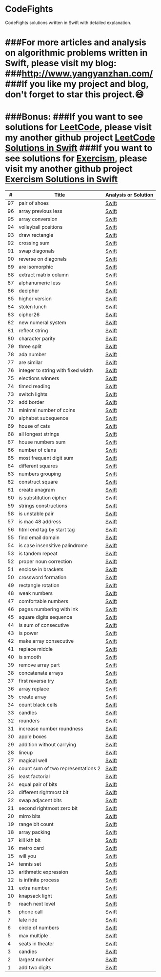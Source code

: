 # CodeFights
CodeFights solutions written in Swift with detailed explanation.

###For more articles and analysis on algorithmic problems written in Swift, please visit my blog:
###<a href="http://www.yangyanzhan.com/" target="_blank">http://www.yangyanzhan.com/</a>
###If you like my project and blog, don't forget to star this project.:smile:
======

###Bonus:
###If you want to see solutions for <a href="https://leetcode.com/">LeetCode</a>, please visit my another github project <a href="https://github.com/yangyanzhan/leetcode">LeetCode Solutions in Swift</a>
###If you want to see solutions for <a href="http://exercism.io/">Exercism</a>, please visit my another github project <a href="https://github.com/yangyanzhan/exercism">Exercism Solutions in Swift</a>
======

| # | Title | Analysis or Solution |
|---| ----- | -------- |
|97|pair of shoes|<a href="https://github.com/Swift-Solutions/CodeFights/blob/master/solutions/pair_of_shoes.swift">Swift</a>|
|96|array previous less|<a href="https://github.com/Swift-Solutions/CodeFights/blob/master/solutions/array_previous_less.swift">Swift</a>|
|95|array conversion|<a href="https://github.com/Swift-Solutions/CodeFights/blob/master/solutions/array_conversion.swift">Swift</a>|
|94|volleyball positions|<a href="https://github.com/Swift-Solutions/CodeFights/blob/master/solutions/volleyball_positions.swift">Swift</a>|
|93|draw rectangle|<a href="https://github.com/Swift-Solutions/CodeFights/blob/master/solutions/draw_rectangle.swift">Swift</a>|
|92|crossing sum|<a href="https://github.com/Swift-Solutions/CodeFights/blob/master/solutions/crossing_sum.swift">Swift</a>|
|91|swap diagonals|<a href="https://github.com/Swift-Solutions/CodeFights/blob/master/solutions/swap_diagonals.swift">Swift</a>|
|90|reverse on diagonals|<a href="https://github.com/Swift-Solutions/CodeFights/blob/master/solutions/reverse_on_diagonals.swift">Swift</a>|
|89|are isomorphic|<a href="https://github.com/Swift-Solutions/CodeFights/blob/master/solutions/are_isomorphic.swift">Swift</a>|
|88|extract matrix column|<a href="https://github.com/Swift-Solutions/CodeFights/blob/master/solutions/extract_matrix_column.swift">Swift</a>|
|87|alphanumeric less|<a href="https://github.com/Swift-Solutions/CodeFights/blob/master/solutions/alphanumeric_less.swift">Swift</a>|
|86|decipher|<a href="https://github.com/Swift-Solutions/CodeFights/blob/master/solutions/decipher.swift">Swift</a>|
|85|higher version|<a href="https://github.com/Swift-Solutions/CodeFights/blob/master/solutions/higher_version.swift">Swift</a>|
|84|stolen lunch|<a href="https://github.com/Swift-Solutions/CodeFights/blob/master/solutions/stolen_lunch.swift">Swift</a>|
|83|cipher26|<a href="https://github.com/Swift-Solutions/CodeFights/blob/master/solutions/cipher26.swift">Swift</a>|
|82|new numeral system|<a href="https://github.com/Swift-Solutions/CodeFights/blob/master/solutions/new_numeral_system.swift">Swift</a>|
|81|reflect string|<a href="https://github.com/Swift-Solutions/CodeFights/blob/master/solutions/reflect_string.swift">Swift</a>|
|80|character parity|<a href="https://github.com/Swift-Solutions/CodeFights/blob/master/solutions/character_parity.swift">Swift</a>|
|79|three split|<a href="https://github.com/Swift-Solutions/CodeFights/blob/master/solutions/three_split.swift">Swift</a>|
|78|ada number|<a href="https://github.com/Swift-Solutions/CodeFights/blob/master/solutions/ada_number.swift">Swift</a>|
|77|are similar|<a href="https://github.com/Swift-Solutions/CodeFights/blob/master/solutions/are_similar.swift">Swift</a>|
|76|integer to string with fixed width|<a href="https://github.com/Swift-Solutions/CodeFights/blob/master/solutions/integer_to_string_of_fixed_width.swift">Swift</a>|
|75|elections winners|<a href="https://github.com/Swift-Solutions/CodeFights/blob/master/solutions/elections_winners.swift">Swift</a>|
|74|timed reading|<a href="https://github.com/Swift-Solutions/CodeFights/blob/master/solutions/timed_reading.swift">Swift</a>|
|73|switch lights|<a href="https://github.com/Swift-Solutions/CodeFights/blob/master/solutions/switch_lights.swift">Swift</a>|
|72|add border|<a href="https://github.com/Swift-Solutions/CodeFights/blob/master/solutions/add_border.swift">Swift</a>|
|71|minimal number of coins|<a href="https://github.com/Swift-Solutions/CodeFights/blob/master/solutions/minimal_number_of_coins.swift">Swift</a>|
|70|alphabet subsquence|<a href="https://github.com/Swift-Solutions/CodeFights/blob/master/solutions/alphabet_subsequence.swift">Swift</a>|
|69|house of cats|<a href="https://github.com/Swift-Solutions/CodeFights/blob/master/solutions/house_of_cats.swift">Swift</a>|
|68|all longest strings|<a href="https://github.com/Swift-Solutions/CodeFights/blob/master/solutions/all_longest_strings.swift">Swift</a>|
|67|house numbers sum|<a href="https://github.com/Swift-Solutions/CodeFights/blob/master/solutions/house_numbers_sum.swift">Swift</a>|
|66|number of clans|<a href="https://github.com/Swift-Solutions/CodeFights/blob/master/solutions/number_of_clans.swift">Swift</a>|
|65|most frequent digit sum|<a href="https://github.com/Swift-Solutions/CodeFights/blob/master/solutions/most_frequent_digit_sum.swift">Swift</a>|
|64|different squares|<a href="https://github.com/Swift-Solutions/CodeFights/blob/master/solutions/different_squares.swift">Swift</a>|
|63|numbers grouping|<a href="https://github.com/Swift-Solutions/CodeFights/blob/master/solutions/numbers_grouping.swift">Swift</a>|
|62|construct square|<a href="https://github.com/Swift-Solutions/CodeFights/blob/master/solutions/construct_square.swift">Swift</a>|
|61|create anagram|<a href="https://github.com/Swift-Solutions/CodeFights/blob/master/solutions/create_anagram.swift">Swift</a>|
|60|is substitution cipher|<a href="https://github.com/Swift-Solutions/CodeFights/blob/master/solutions/is_substitution_cipher.swift">Swift</a>|
|59|strings constructions|<a href="https://github.com/Swift-Solutions/CodeFights/blob/master/solutions/strings_construction.swift">Swift</a>|
|58|is unstable pair|<a href="https://github.com/yangyanzhan/CodeFights/blob/master/solutions/is_unstable_pair.swift">Swift</a>|
|57|is mac 48 address|<a href="https://github.com/yangyanzhan/CodeFights/blob/master/solutions/is_mac_48_address.swift">Swift</a>|
|56|html end tag by start tag|<a href="https://github.com/yangyanzhan/CodeFights/blob/master/solutions/html_end_tag_by_start_tag.swift">Swift</a>|
|55|find email domain|<a href="https://github.com/yangyanzhan/CodeFights/blob/master/solutions/find_email_domain.swift">Swift</a>|
|54|is case insensitive palindrome|<a href="https://github.com/yangyanzhan/CodeFights/blob/master/solutions/is_case_insensitive_palindrome.swift">Swift</a>|
|53|is tandem repeat|<a href="https://github.com/yangyanzhan/CodeFights/blob/master/solutions/is_tandem_repeat.swift">Swift</a>|
|52|proper noun correction|<a href="https://github.com/yangyanzhan/CodeFights/blob/master/solutions/proper_noun_correction.swift">Swift</a>|
|51|enclose in brackets|<a href="https://github.com/yangyanzhan/CodeFights/blob/master/solutions/enclose_in_brackets.swift">Swift</a>|
|50|crossword formation|<a href="https://github.com/yangyanzhan/CodeFights/blob/master/solutions/crossword_formation.swift">Swift</a>|
|49|rectangle rotation|<a href="https://github.com/yangyanzhan/CodeFights/blob/master/solutions/rectangle_rotation.swift">Swift</a>|
|48|weak numbers|<a href="https://github.com/yangyanzhan/CodeFights/blob/master/solutions/weak_numbers.swift">Swift</a>|
|47|comfortable numbers|<a href="https://github.com/yangyanzhan/CodeFights/blob/master/solutions/comfortable_numbers.swift">Swift</a>|
|46|pages numbering with ink|<a href="https://github.com/yangyanzhan/CodeFights/blob/master/solutions/pages_numbering_with_ink.swift">Swift</a>|
|45|square digits sequence|<a href="https://github.com/yangyanzhan/CodeFights/blob/master/solutions/square_digits_sequence.swift">Swift</a>|
|44|is sum of consecutive|<a href="https://github.com/yangyanzhan/CodeFights/blob/master/solutions/is_sum_of_consecutive.swift">Swift</a>|
|43|is power|<a href="https://github.com/yangyanzhan/CodeFights/blob/master/solutions/is_power.swift">Swift</a>|
|42|make array consecutive|<a href="https://github.com/yangyanzhan/CodeFights/blob/master/solutions/make_array_consecutive.swift">Swift</a>|
|41|replace middle|<a href="https://github.com/yangyanzhan/CodeFights/blob/master/solutions/replace_middle.swift">Swift</a>|
|40|is smooth|<a href="https://github.com/yangyanzhan/CodeFights/blob/master/solutions/is_smooth.swift">Swift</a>|
|39|remove array part|<a href="https://github.com/yangyanzhan/CodeFights/blob/master/solutions/remove_array_part.swift">Swift</a>|
|38|concatenate arrays|<a href="https://github.com/yangyanzhan/CodeFights/blob/master/solutions/concatenate_arrays.swift">Swift</a>|
|37|first reverse try|<a href="https://github.com/yangyanzhan/CodeFights/blob/master/solutions/first_reverse_try.swift">Swift</a>|
|36|array replace|<a href="https://github.com/yangyanzhan/CodeFights/blob/master/solutions/array_replace.swift">Swift</a>|
|35|create array|<a href="https://github.com/yangyanzhan/CodeFights/blob/master/solutions/create_array.swift">Swift</a>|
|34|count black cells|<a href="https://github.com/yangyanzhan/CodeFights/blob/master/solutions/count_black_cells.swift">Swift</a>|
|33|candles|<a href="https://github.com/yangyanzhan/CodeFights/blob/master/solutions/candles.swift">Swift</a>|
|32|rounders|<a href="https://github.com/yangyanzhan/CodeFights/blob/master/solutions/rounders.swift">Swift</a>|
|31|increase number roundness|<a href="https://github.com/yangyanzhan/CodeFights/blob/master/solutions/increase_number_roundness.swift">Swift</a>|
|30|apple boxes|<a href="https://github.com/yangyanzhan/CodeFights/blob/master/solutions/apple_boxes.swift">Swift</a>|
|29|addition without carrying|<a href="https://github.com/yangyanzhan/CodeFights/blob/master/solutions/addition_without_carrying.swift">Swift</a>|
|28|lineup|<a href="https://github.com/yangyanzhan/CodeFights/blob/master/solutions/lineup.swift">Swift</a>|
|27|magical well|<a href="https://github.com/yangyanzhan/CodeFights/blob/master/solutions/magical_well.swift">Swift</a>|
|26|count sum of two representations 2|<a href="https://github.com/yangyanzhan/CodeFights/blob/master/solutions/count_sum_of_two_representations_2.swift">Swift</a>|
|25|least factorial|<a href="https://github.com/yangyanzhan/CodeFights/blob/master/solutions/least_factorial.swift">Swift</a>|
|24|equal pair of bits|<a href="https://github.com/yangyanzhan/CodeFights/blob/master/solutions/equal_pair_of_bits.swift">Swift</a>|
|23|different rightmost bit|<a href="https://github.com/yangyanzhan/CodeFights/blob/master/solutions/different_rightmost_bit.swift">Swift</a>|
|22|swap adjacent bits|<a href="https://github.com/yangyanzhan/CodeFights/blob/master/solutions/swap_adjacent_bits.swift">Swift</a>|
|21|second rightmost zero bit|<a href="https://github.com/yangyanzhan/CodeFights/blob/master/solutions/second_rightmost_zero_bit.swift">Swift</a>|
|20|mirro bits|<a href="https://github.com/yangyanzhan/CodeFights/blob/master/solutions/mirro_bits.swift">Swift</a>|
|19|range bit count|<a href="https://github.com/yangyanzhan/CodeFights/blob/master/solutions/range_bit_count.swift">Swift</a>|
|18|array packing|<a href="https://github.com/yangyanzhan/CodeFights/blob/master/solutions/array_packing.swift">Swift</a>|
|17|kill kth bit|<a href="https://github.com/yangyanzhan/CodeFights/blob/master/solutions/kill_kth_bit.swift">Swift</a>|
|16|metro card|<a href="https://github.com/yangyanzhan/CodeFights/blob/master/solutions/metro_card.swift">Swift</a>|
|15|will you|<a href="https://github.com/yangyanzhan/CodeFights/blob/master/solutions/will_you.swift">Swift</a>|
|14|tennis set|<a href="https://github.com/yangyanzhan/CodeFights/blob/master/solutions/tennis_set.swift">Swift</a>|
|13|arithmetic expression|<a href="https://github.com/yangyanzhan/CodeFights/blob/master/solutions/arithmetic_expression.swift">Swift</a>|
|12|is infinite process|<a href="https://github.com/yangyanzhan/CodeFights/blob/master/solutions/is_infinite_process.swift">Swift</a>|
|11|extra number|<a href="https://github.com/yangyanzhan/CodeFights/blob/master/solutions/extra_number.swift">Swift</a>|
|10|knapsack light|<a href="https://github.com/yangyanzhan/CodeFights/blob/master/solutions/knapsack_light.swift">Swift</a>|
|9|reach next level|<a href="https://github.com/yangyanzhan/CodeFights/blob/master/solutions/reach_next_level.swift">Swift</a>|
|8|phone call|<a href="https://github.com/yangyanzhan/CodeFights/blob/master/solutions/phone_call.swift">Swift</a>|
|7|late ride|<a href="https://github.com/yangyanzhan/CodeFights/blob/master/solutions/late_ride.swift">Swift</a>|
|6|circle of numbers|<a href="https://github.com/yangyanzhan/CodeFights/blob/master/solutions/circle_of_numbers.swift">Swift</a>|
|5|max multiple|<a href="https://github.com/yangyanzhan/CodeFights/blob/master/solutions/max_multiple.swift">Swift</a>|
|4|seats in theater|<a href="https://github.com/yangyanzhan/CodeFights/blob/master/solutions/seats_in_theater.swift">Swift</a>|
|3|candies|<a href="https://github.com/yangyanzhan/CodeFights/blob/master/solutions/candies.swift">Swift</a>|
|2|largest number|<a href="https://github.com/yangyanzhan/CodeFights/blob/master/solutions/largest_number.swift">Swift</a>|
|1|add two digits|<a href="https://github.com/yangyanzhan/CodeFights/blob/master/solutions/add_two_digits.swift">Swift</a>|

